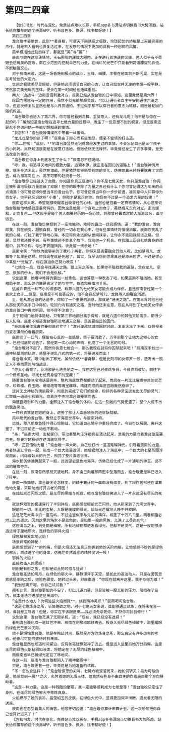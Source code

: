 # 第四二四章
        【告知书友，时代在变化，免费站点难以长存，手机app多书源站点切换看书大势所趋，站长给你推荐的这个换源APP，听书音色多、换源、找书都好使！】
       第四二四章
       澹台璇丰姿绝世，此刻**着身躯，可谓天下间诱惑之极致，玲珑起伏的娇躯是上天最完美的杰作，就是石人看到也要复活过来，在发怒的情况下更加的具有一种别样的风情。
       简单概括她此刻的样子，那就是“美”与“媚”！
       辰南与她在这珍珠铺地，玉石围墙的璀璨大殿内，正在进行着快速的交锋，两人似乎有不愿毁去这瑰美的宫殿，都在小范围内控制自己的力量，在绚烂的光芒中只能看到两道朦胧的影迹，不断触碰交击。
       对于辰南来说，这是一场香艳到极点的战斗，玉峰、细腰、丰臀在他面前不断闪晃，实在是在考验他的大定力。
       世间之极致美尽显眼前，但是他必须调节自己的心态，让自己如古井无波的老僧一般平静，不然那完美无暇的玉体，便会在第一时间给他造成重创。
       两人一边战斗一边用言语刺激对方，辰南已经从澹台璇的口中得知，这里竟然是第六界！
       轮回门果然有一定的作用，虽然不似先前那般灵效，可以让通行者自主平安的通往六道之中，但这次修复后显然也是与六界贯通的，不过似乎却不以穿行者的意志为转移，而是被轮回门随机传送。
       “澹台璇你也进入了第六界，你可曾经看到龙舞、玄奘等人，还有龙儿呢？他不是与你在一起的吗？”虽然知道澹台璇在追寻七绝力量的过程中，发生了一些意想不到的蜕变，但是辰南还是忍不住询问她一些迫切想知道的事情。
       “我怎知！”澹台璇神情漠然中带着一丝羞恼。
       “龙儿也是你的孩子啊！”辰南由于担心而有些发怒，便毫不留情的打击道。
       “你……住嘴！”此刻，**地澹台璇显然还记得曾经发生过的事情，不会忘记自己是三个孩子的小妈妈。虽然知道辰南是在故意打击她，但她依然无法释怀。毕竟曾经发生了许多事情，是无法改变的事实。
       “澹台璇在你身上到底发生了什么？”辰南忍不住喝问。
       “哼，我，将追寻天地间的极致力量，追溯本源，我正走在回归的道路上！”澹台璇神情肃穆，端庄圣洁无比，虽然在激战。但是依然能够感受到她的变化，仿佛她真已经将要脱离尘世而去，成为那高高在上、高不可攀的超脱者一般。
       “澹台璇你已经迷失了自我，你知道你真正是谁吗？你不是七绝天女，你只是澹台璇！你完全被所谓地极致力量遮蔽了双眼！在你的眼中除了力量之外还有什么？你可曾记得这万年来的点点滴滴？你可曾记得你是当年的澹台仙子，你可曾记得当年你一步步前进，被同辈中人仰慕你为奇女子。你早已忘记这些‘小事’，但那才是真正的你。你现在不过是一个追求力量的奴隶！”
       辰南这样大喝。希望能够唤醒澹台璇曾经的心绪，当然也是抱着一定真感情的，从心底来说澹台璇给他地感觉是最奇特的，因为这是他第一个喜欢上的女子，虽然后来走向对立。走向缓和，走向复杂……但这似乎是每个男人都要经历的一场心境，将那曾经最喜欢的人渐渐淡忘，直至远去。
       在这一刻。澹台璇仿佛受到了一定地触动，难得的露出一丝真感情，道：“我即澹台，澹台即我，我在蜕变，超脱自我，曾经的一切永在我心中，但有些事情终将慢慢消散。辰南你扰乱了我的心绪。打扰了我宁静地心海，本应将你永远的从世间抹杀，让你永不能阻我前进之路。但是，显然我还做不到，有些事情还不能真个放下，我给你一个机会。在我踏上回归七绝真身的过程中，我不杀你，你也不要阻挡我。彼此留一线余地！”
       辰南冷笑：“你以为能够杀的了我吗？再者。你将来是否要融合其他人呢，比如梦可儿、龙舞等？如果是这样。你我现在就是死敌了。其实，我早该想到你果真还是原来的你，不过是你心中某些**觉醒了，你在强迫自己努力改变！”
       “七绝合一后，我会寻找通天之路，踏上天之所在，如果你不阻挡我的道路，念在龙儿、空空、依依的份上，我们不会是仇敌。”
       说到这里，她眼中难得的露出一丝柔色，这也算是一种表态了吧，如果辰南不阻挡她，甚至相助于她，那么她也算是肯定了她与空空、依依和辰南地关系。
       这或许算是一种不小的诱惑吧，称尊六道的七绝天女可能会成为伴侣，且是辰南曾经第一个喜欢上女子……但是，辰南是不可能答应的，他不会容忍梦可儿、龙舞等人的融合消逝。
       且，他从澹台璇的话语中，得知了一个重要的消息，那就是“通天之路”。在第三界时他已经从那些天阶高手口中得知，轮回门内有通天之路，当时他还未在意，现在从得到了七绝天女传承的澹台璇口中再次听闻，他不得不注意了。
       关于轮回门地具体隐秘，只有第三界地部分高手得知，就是六道中的其他天阶高手，都很少有人知晓。辰南不知道澹台璇所说地通天之路，是否要经过轮回门。
       “辰南看来你我真的要彻底对立了！”澹台璇那倾城倾国的容颜，渐渐冰冷了下来，以俯视者的姿态漠然的看着辰南。
       辰南叹了一口气，保留在心底的一丝感情，终于要消散了，万年前那个让他为之倾心的女子，已经彻底的远去了，曾经第一次心动的声响，化成了一个无言的句号。
       “澹台璇对不起了，既然你执意七绝合一，那么我现在就将你囚禁起来吧！”辰南双手划出一道神秘莫测的轨迹，感悟于逆乱八式的第一式，将要迸发而出！
       澹台璇冷笑。眼中射出了寒光，虽然依然**着身躯，但是此刻却如女修罗一般，透发出一股让人不寒而栗的可怕战意。
       “你太小看我了，此地那是七绝圣地之一，我在这里已经修炼多日，今日终将收功，前往下一个修炼圣地。寻找七绝真身留下的宝藏！”
       随着澹台璇冰冷地话语完毕，整片海底世界都颤动了起来，而后在一片无比璀璨夺目的光芒中，珍珠楼、白玉殿、珊瑚塔等等瑰宝雕琢，精建而成的海底宫殿轰然崩碎了。
       这片无比神秘的瑰丽殿宇，彻底的完成了它们的使命，粉碎的各种灵宝迸发出无尽的灵气，汇聚成一道道七彩霞光。向着正中央地澹台璇笼罩而去。
       海底宫殿封印的力量，全部注入了澹台璇的体内，在这一刻她的气势更盛了，整个人说不出的飘逸灵动。
       一件彩衣罩落在她的身上，遮去了那让人血脉喷张的绝世妖娆躯。
       风华绝代的澹台璇。傲然立于海底世界中，与辰南对峙。
       远处，那八爪章鱼怪吓得心惊胆战，它知道自己地守护重任完成了。今日可以解脱、离开这里了，不过目前还一动也不敢动。
       “杀！”辰南大喝，玄秘掌印，带动着整片汪洋都疯狂涌动起来，浩瀚的力量向着澹台璇笼罩而去，想要将她粉碎在这海底世界中。
       “哼，正要借你力量！”澹台璇一声大喝，自己也打出一道道璀璨神光。引导着辰南的力量，两者快速汇合在一起，形成一个巨大能量漩涡，而后猛然注入了海底中，一个巨大的七星阵图浮现而出，闪烁着妖异的光芒，照亮了整片海底世界。
       海水都仿佛沸腾起来了一般，远远望去蓝色地海洋。仿佛已经化成了一片通明的神玉。说不出的璀璨夺目。
       在这一刻，辰南忽然感觉天旋地转。身不由己向着那阵图中坠落而去，澹台璇更是早已进入了阵中。
       辰南一阵恼怒，澹台璇无论怎样变，她精于算计的一面都没有改变，到了现在居然还在谋算他地力量，来帮助她打开古老的阵图！
       在灿灿光芒闪烁之后，是无尽的黑暗与死寂，他与澹台璇仿佛进入了一片永远没有尽头的死域。
       就这样短暂的极速穿行了半刻钟后，辰南感觉眼前光芒闪烁，他从新来到了光明世界中。
       眼前的一切，无比的玄秘，入眼是璀璨的绿光，灿灿光芒耀地人睁不开双眼。
       这是茫茫大海中的一座岛屿，不过这里似乎与先前的海洋，相差了十万八千里，两者相距必然无比的遥远。因为这里的海水不是蓝色的，是如墨一般的黑色，充满了无尽的死气！
       这座海岛之上，到处都是植被，所有地植物都透发着绿光，但却不是灵气，这是一股能够渗透进骨子里地邪火，是绿色的邪异火焰！
       绿色植被发出地火焰！
       场景异常的神秘！
       辰南感觉到了**的灼痛，但是火焰还无法真正伤害到他的天阶肉躯，让他感觉不妙的是绿色的邪火，燃烧进了他的身体，仿佛在炙烤着他的精神灵识一般！
       邪异的火焰！
       直接攻击人的思感！
       明明是有形之质，但却是如此的可怕与怪异！
       澹台璇圣洁如明月，在绿色的邪火中，静静漂浮于天空，是如此的高洁动人。只是在苦苦思索感悟半晌之后，她脸色骤变。她转过头来，对辰南道：“你现在就离开这里，我不与你为难！”
       “我到想离开呢，你自己试试看？”
       闻听此言，澹台璇更加的不安了，打出几道力量，但是皆被一股无形的压力，阻挡在了岛内，根本无法冲进那茫茫黑海中。
       “这是什么地方？为何这些火焰燃我**，烧我精神灵识？”辰南喝问澹台璇。
       “这是七绝炼身之所，斩情绝欲之地，对于七绝天女来说，谁能够通过试炼，在将来在合一时，谁就是主导者！但是，你实在不该跟进来……我必须先杀死你，不然你将扰我修行！”
       说到这里，澹台璇充满了无限杀机，道：“现在，我已经没有选择！”
       看到澹台璇化成一道虹芒冲来，辰南在刹那间瞬移离去，投身入无尽绿色植被中，那里耀眼的绿色光芒直冲天际。
       他不是惧怕澹台璇，他是在拖延时间，既然是对方的炼身之所，那么肯定有许多厉害的考验，他要尽可能的等待时机来临。
       澹台璇显然也知道时间紧迫，没有丝毫犹豫就冲了进去，但是进入这里后她万分后悔，这里无尽的绿色火焰粘稠如液体，将她定在了无尽的绿色植被中。
       而辰南也早已被绿光定在了林地间。
       在这一刻，辰南与澹台璇都陷入了精神磨砺中！
       只是，澹台璇更甚一些，毕竟这是为她准备的试炼。
       “不！怎么会这样？！”澹台璇惊恐的尖叫，七情六欲滚滚而来，她如何斩灭？最为可怕的是，他感觉到一股**之火，炙烤着她的无暇玉体，她竟然有些身不由自主的向着辰南那个方向移动着。
       “这是一种力量，这是一种残酷的磨砺，我一定能够顺利成为七绝至尊！”澹台璇咬牙定住了身形，在无尽的绿色邪火中修炼真身。
       火焰燃尽了她的衣衫，晶莹如玉的皮肤，在绿色火光中，显得更加润泽滑嫩，透发着无限的诱惑。
       辰南也在忍受着莫大的痛苦，他咬牙切齿道：“澹台璇你算计来算计去，这一次恐怕把你自己也算计进来了！”
       【告知书友，时代在变化，免费站点难以长存，手机app多书源站点切换看书大势所趋，站长给你推荐的这个换源APP，听书音色多、换源、找书都好使！】